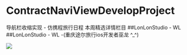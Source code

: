 # ContractNaviViewDevelopProject
导航栏收缩实现 - 仿携程旅行日程 本周精选详情栏目
##LonLonStudio - WL
##LonLonStudio - WL -(重庆途尔旅行ios开发者巫龙 ^_^)
 
 ![](https://github.com/HotWordland/ContractNaviViewDevelopProject/blob/master/demoGif.gif)
